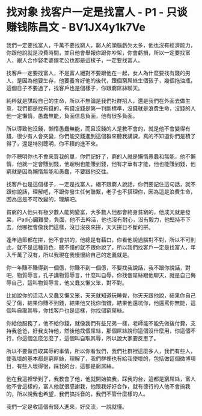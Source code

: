 # 找对象 找客户一定是找富人 - P1 - 只谈赚钱陈昌文 - BV1JX4y1k7Ve

我們一定要找富人，千萬不要找窮人，窮人的頭腦虧欠太多，他也沒有經濟能力，你跟他說就是浪費時間，並且他會舉報你跟你吵架，你會虧損，所以一定要找富人，跟人合作娶老婆嫁老公也都是這樣子，一定要找富人。

找客戶一定要找富人，不是富人絕對不要跟他在一起，女人為什麼要找有錢的男人，是因為他要生存，他要養育好他的後代，跟個窮屌絲生個孩子，幾個拖油瓶，這個日子不要過了，找客戶也是個樣子，你跟窮屌絲聊天。

純粹就是謀殺自己的生命，所以不無論是我們社群招人，還是我們在外面去做生意，我們都是找有錢的，有錢沒錢是第一判斷標準，沒錢就是浪費生命，沒錢的人他一定懶惰，愚蠢無能，負面信息負面，他有很多負面。

所以導致他沒錢，懶惰愚蠢無能，而且沒錢的人是教不會的，就是他不會變得有錢，很少有人會突變，你們能交錢進到這個群來聽我講課，真的不知道你們是積了得了，還是特別聰明，你不積的進不來。

你不聰明你也不會來買我的單，你們記好了，窮的人就是懶惰愚蠢和無能，他不懶惰，他就一定會賺到錢，他聰明也能賺到錢，他有才華有才能，他也能賺到錢，他窮就是因為懶惰無能和愚蠢，不要跟他交往。

找客戶也是這個樣子，一定是找富人，絕不跟窮人說話，你們要記住這句話，就不跟你說話，理解吧，不跟你發生任何聯繫，老子也不搭理你，因為這是浪費生命，因為這是不可改變的，理解吧。

貧窮的人他只有極少數人能夠變富，大多數人他都會終身貧窮的，他成天就是發呆，iPad心臟難受，負面，他不去幹活，他也沒有耐心，沒有毅力，他堅持不下去，他哪裡會像我們這樣，沒日沒夜來拼，天天拼日不斷的拼。

逢年過節都在拼，他不會拼的，他總是有藉口，你看他說過腦對不對，所以不可則此，就不是這種貨色，聽不懂的就不跟你說了，所以我們找客戶一定是找富人，年入千萬了沒有，所以我現在我慢慢給自己的定義就是。

你一年賺不賺得到一個億，你賺不到一個億，不要找我說話，我不跟你說話，對吧，物質辱言，孔子講物質辱言，什麼叫自辱，你找個屌絲跟他聊天，就是自己侮辱自己，這叫物質辱言，他又蠢又懶又笨，對不對。

比如說你的活活人又蠢又懶又笨，天天就知道玩睡覺，你天天跟他說，結果你自己受了傷，結果你賺不到錢，結果他又找你借錢，結果他還坑你，他還罵你無能，這個叫自取其辱，你找客戶也是這樣，你找個窮屌絲。

你給他服務了，他不給你錢，就像我們有些兄弟一樣，老師能不能先做後付費，支持我爸爸，好我支持他，然後他找個屌絲，那個屌絲說你這個沒什麼用，你這個不行，你這個怎麼怎麼了，這個叫自取其辱，所以說大家要反思了。

所以不要做自取其辱的事情，所以你看我們，我們社群裡這麼多人，我們有些人，使我壞的基本都是窮屌絲，理解了，我們群裡也有給我使壞的，包括做這個微博項目，有些人壞得很，踩我的台，這都是窮屌絲。

他在我這裡學到了，我教會了他，他就開始搞我，踩我的台，這都是窮屌絲，富人他不會這樣的，富人他就很感謝我，他跟我好好合作，就有德行的人他不會搞我的，所以說我也希望，我們搞抖音的，我們不管什麼樣的人。

我們一定是收這個有錢人進來，好交流，一說就懂。